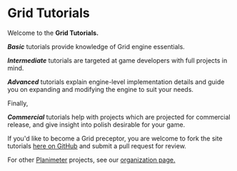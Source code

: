 Grid Tutorials
==============

Welcome to the **Grid Tutorials.**

**_Basic_** tutorials provide knowledge of Grid engine essentials.

**_Intermediate_** tutorials are targeted at game developers with full projects
in mind.

**_Advanced_** tutorials explain engine-level implementation details and guide
you on expanding and modifying the engine to suit your needs.

Finally,

**_Commercial_** tutorials help with projects which are projected for commercial
release, and give insight into polish desirable for your game.

If you'd like to become a Grid preceptor, you are welcome to fork the site
tutorials [here on GitHub](https://github.com/andrewmcwatters/grid) and submit a
pull request for review.

For other [Planimeter](/planimeter) projects, see our
[organization page.](https://github.com/Planimeter)
